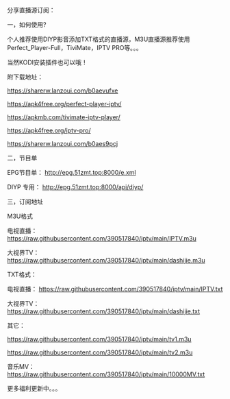 
分享直播源订阅：



一，如何使用?

个人推荐使用DIYP影音添加TXT格式的直播源，M3U直播源推荐使用Perfect_Player-Full，TiviMate，IPTV PRO等。。。

当然KODI安装插件也可以哦！

附下载地址：

https://sharerw.lanzoui.com/b0aevufxe

https://apk4free.org/perfect-player-iptv/

https://apkmb.com/tivimate-iptv-player/

https://apk4free.org/iptv-pro/

https://sharerw.lanzoui.com/b0aes9pcj


二，节目单

EPG节目单：
http://epg.51zmt.top:8000/e.xml

DIYP 专用：
http://epg.51zmt.top:8000/api/diyp/


三，订阅地址

M3U格式

电视直播：
https://raw.githubusercontent.com/390517840/iptv/main/IPTV.m3u

大视界TV：
https://raw.githubusercontent.com/390517840/iptv/main/dashijie.m3u

TXT格式：

电视直播：
https://raw.githubusercontent.com/390517840/iptv/main/IPTV.txt

大视界TV：
https://raw.githubusercontent.com/390517840/iptv/main/dashijie.txt

其它：

https://raw.githubusercontent.com/390517840/iptv/main/tv1.m3u

https://raw.githubusercontent.com/390517840/iptv/main/tv2.m3u

音乐MV：
https://raw.githubusercontent.com/390517840/iptv/main/10000MV.txt

更多福利更新中。。。
